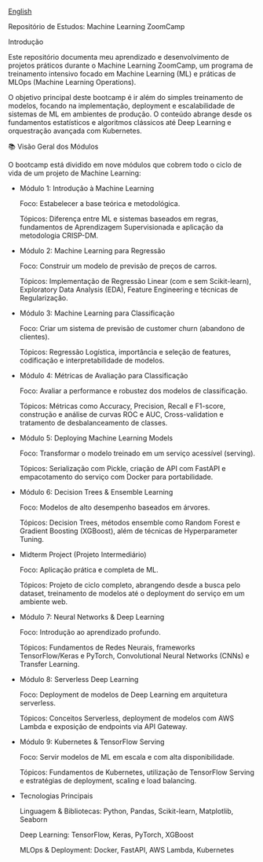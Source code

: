 [English](Readme.en.md) 

Repositório de Estudos: Machine Learning ZoomCamp

Introdução

Este repositório documenta meu aprendizado e desenvolvimento de projetos práticos durante o Machine Learning ZoomCamp, um programa de treinamento intensivo focado em Machine Learning (ML) e práticas de MLOps (Machine Learning Operations).

O objetivo principal deste bootcamp é ir além do simples treinamento de modelos, focando na implementação, deployment e escalabilidade de sistemas de ML em ambientes de produção. O conteúdo abrange desde os fundamentos estatísticos e algoritmos clássicos até Deep Learning e orquestração avançada com Kubernetes.

📚 Visão Geral dos Módulos

O bootcamp está dividido em nove módulos que cobrem todo o ciclo de vida de um projeto de Machine Learning:

- Módulo 1: Introdução à Machine Learning

    Foco: Estabelecer a base teórica e metodológica.

    Tópicos: Diferença entre ML e sistemas baseados em regras, fundamentos de Aprendizagem Supervisionada e aplicação da metodologia CRISP-DM.

- Módulo 2: Machine Learning para Regressão

    Foco: Construir um modelo de previsão de preços de carros.

    Tópicos: Implementação de Regressão Linear (com e sem Scikit-learn), Exploratory Data Analysis (EDA), Feature Engineering e técnicas de Regularização.

- Módulo 3: Machine Learning para Classificação

    Foco: Criar um sistema de previsão de customer churn (abandono de clientes).

    Tópicos: Regressão Logística, importância e seleção de features, codificação e interpretabilidade de modelos.

- Módulo 4: Métricas de Avaliação para Classificação

    Foco: Avaliar a performance e robustez dos modelos de classificação.

    Tópicos: Métricas como Accuracy, Precision, Recall e F1-score, construção e análise de curvas ROC e AUC, Cross-validation e tratamento de desbalanceamento de classes.

- Módulo 5: Deploying Machine Learning Models

    Foco: Transformar o modelo treinado em um serviço acessível (serving).

    Tópicos: Serialização com Pickle, criação de API com FastAPI e empacotamento do serviço com Docker para portabilidade.

- Módulo 6: Decision Trees & Ensemble Learning

    Foco: Modelos de alto desempenho baseados em árvores.

    Tópicos: Decision Trees, métodos ensemble como Random Forest e Gradient Boosting (XGBoost), além de técnicas de Hyperparameter Tuning.

- Midterm Project (Projeto Intermediário)

    Foco: Aplicação prática e completa de ML.

    Tópicos: Projeto de ciclo completo, abrangendo desde a busca pelo dataset, treinamento de modelos até o deployment do serviço em um ambiente web.

- Módulo 7: Neural Networks & Deep Learning

    Foco: Introdução ao aprendizado profundo.

    Tópicos: Fundamentos de Redes Neurais, frameworks TensorFlow/Keras e PyTorch, Convolutional Neural Networks (CNNs) e Transfer Learning.

- Módulo 8: Serverless Deep Learning

    Foco: Deployment de modelos de Deep Learning em arquitetura serverless.

    Tópicos: Conceitos Serverless, deployment de modelos com AWS Lambda e exposição de endpoints via API Gateway.

- Módulo 9: Kubernetes & TensorFlow Serving

    Foco: Servir modelos de ML em escala e com alta disponibilidade.

    Tópicos: Fundamentos de Kubernetes, utilização de TensorFlow Serving e estratégias de deployment, scaling e load balancing.

- Tecnologias Principais

    Linguagem & Bibliotecas: Python, Pandas, Scikit-learn, Matplotlib, Seaborn

    Deep Learning: TensorFlow, Keras, PyTorch, XGBoost

    MLOps & Deployment: Docker, FastAPI, AWS Lambda, Kubernetes
